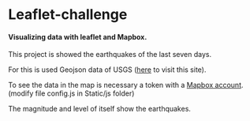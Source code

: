 # Leaflet-challenge
<h4>Visualizing data with leaflet and Mapbox.</h4>


<p>This project is showed the earthquakes of the last seven days.</p>
<p>For this is used Geojson data of USGS (<a href="https://earthquake.usgs.gov/ens/">here</a> to visit this site).</p>
<p>To see the data in the map is necessary a token with a <a href="https://www.mapbox.com/">Mapbox account</a>. (modify file config.js in Static/js folder)</p>
<p>The magnitude and level of itself show the earthquakes.</p>

